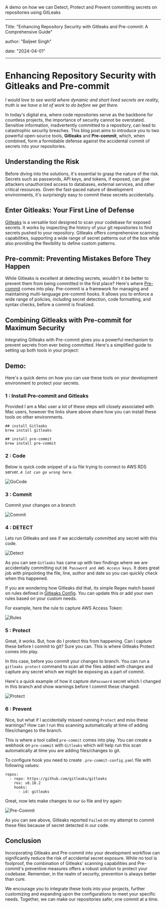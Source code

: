 A demo on how we can Detect, Protect and Prevent committing secrets on repositories using GitLeaks

---
Title: "Enhancing Repository Security with Gitleaks and Pre-commit: A Comprehensive Guide"

author: "Baljeet Singh"

date: "2024-04-01"

---

# Enhancing Repository Security with Gitleaks and Pre-commit

*I would love to see world where dynamic and short lived secrets are reality, truth is we have a lot of work to do before we get there.*

In today's digital era, where code repositories serve as the backbone for countless projects, the importance of security cannot be overstated. Sensitive information, inadvertently committed to a repository, can lead to catastrophic security breaches. This blog post aims to introduce you to two powerful open-source tools, **Gitleaks** and **Pre-commit**, which, when combined, form a formidable defense against the accidental commit of secrets into your repositories.

## Understanding the Risk

Before diving into the solutions, it's essential to grasp the nature of the risk. Secrets such as passwords, API keys, and tokens, if exposed, can give attackers unauthorized access to databases, external services, and other critical resources. Given the fast-paced nature of development environments, it's surprisingly easy to commit these secrets accidentally.

## Enter Gitleaks: Your First Line of Defense

[Gitleaks](https://github.com/zricethezav/gitleaks) is a versatile tool designed to scan your codebase for exposed secrets. It works by inspecting the history of your git repositories to find secrets pushed to your repository. Gitleaks offers comprehensive scanning capabilities, supporting a wide range of secret patterns out of the box while also providing the flexibility to define custom patterns.


## Pre-commit: Preventing Mistakes Before They Happen

While Gitleaks is excellent at detecting secrets, wouldn't it be better to prevent them from being committed in the first place? Here's where [Pre-commit](https://pre-commit.com/) comes into play. Pre-commit is a framework for managing and maintaining multi-language pre-commit hooks. It allows you to enforce a wide range of policies, including secret detection, code formatting, and syntax checks, before a commit is finalized.

## Combining Gitleaks with Pre-commit for Maximum Security

Integrating Gitleaks with Pre-commit gives you a powerful mechanism to prevent secrets from ever being committed. Here's a simplified guide to setting up both tools in your project:

## Demo:

Here's a quick demo on how you can use these tools on your development environment to protect your secrets. 

### 1 :  Install Pre-commit and Gitleaks

Provided I am a Mac user a lot of these steps will closely associated with Mac users, however the links share above share how you can install these tools on other environments.

```
## install Gitleaks
brew install gitleaks

## install pre-commit
brew install pre-commit 
```

### 2 :  Code

Below is quick code snippet of a `Go` file trying to connect to AWS RDS server. *`A lot can go wrong here`*.

![GoCode](./assets/Code.png)

### 3 : Commit 

Commit your changes on a branch

![Commit](./assets/Commit.png)

### 4 : DETECT 

Lets run Gitleaks and see if we accidentally committed any secret with this code. 

![Detect](./assets/Detect.png)

As you can see `Gitleaks` has came up with two findings where we are accidentally committing out `DB Password and AWS Access keys`. It does great job with pinpointing the file, line, author and date so you can quickly check when this happened. 

If you are wondering how Gitleaks did that, its simple Regex match based on rules defined in [Gitleaks Config](https://github.com/gitleaks/gitleaks/blob/master/config/gitleaks.toml). You can update this or add your own rules based on your custom needs.

For example, here the rule to capture AWS Access Token:

![Rules](./assets/Rules.png)

### 5 : Protect

Great, it works. But, how do I protect this from happening. Can I capture these before I commit to git?
Sure you can. This is where Gitleaks Protect comes into play. 

In this case, before you commit your changes to branch. You can run a `gitleaks protect` command to scan all the files added with changes and capture any secret which we might be exposing as a part of commit. 

Here's a quick example of how it capture `dbPassword` secret which I changed in this branch and show warnings before I commit these changed. 

![Protect](./assets/Protect.png)

### 6 : Prevent

Nice, but what if I accidentally missed running `Protect` and miss these warnings? How can I run this scanning automatically at time of adding files/changes to the branch. 

This is where a tool called `pre-commit` comes into play. You can create a webhook on `pre-commit` with `Gitleaks` which will help run this scan automatically at time you are adding files/changes to git. 

To configure hook you need to create `.pre-commit-config.yaml` file with following values:

```
repos:
  - repo: https://github.com/gitleaks/gitleaks
    rev: v8.18.2
    hooks:
      - id: gitleaks
```

Great, now lets make changes to our `Go` file and try again:

![Pre-Commit](./assets/Pre-Commit.png)

As you can see above, Gitleaks reported `Failed` on my attempt to commit these files because of secret detected in our code. 

## Conclusion
Incorporating Gitleaks and Pre-commit into your development workflow can significantly reduce the risk of accidental secret exposure. While no tool is foolproof, the combination of Gitleaks' scanning capabilities and Pre-commit's preventive measures offers a robust solution to protect your codebase. Remember, in the realm of security, prevention is always better than cure.

We encourage you to integrate these tools into your projects, further customizing and expanding upon the configurations to meet your specific needs. Together, we can make our repositories safer, one commit at a time.
